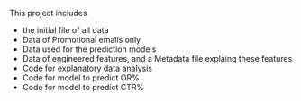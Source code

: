 This project includes 
- the initial file of all data 
- Data of Promotional emails only
- Data used for the prediction models
- Data of engineered features, and a Metadata file explaing these features  
- Code for explanatory data analysis 
- Code for model to predict OR%
- Code for model to predict CTR%
